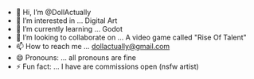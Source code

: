 - 👋 Hi, I’m @DollActually
- 👀 I’m interested in ... Digital Art
- 🌱 I’m currently learning ... Godot
- 💞️ I’m looking to collaborate on ... A video game called "Rise Of Talent"
- 📫 How to reach me ... dollactually@gmail.com
- 😄 Pronouns: ... all pronouns are fine
- ⚡ Fun fact: ... I have are commissions open (nsfw artist)

<!---
DollActually/DollActually is a ✨ special ✨ repository because its `README.md` (this file) appears on your GitHub profile.
You can click the Preview link to take a look at your changes.
--->
